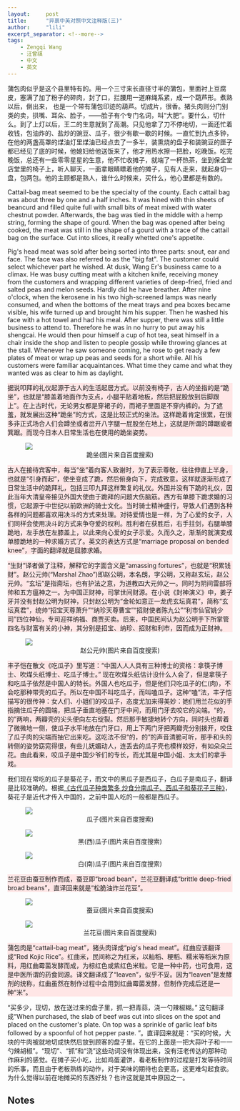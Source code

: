 ```yaml
---
layout:     post
title:      "异禀中英对照中文注释版(三)"
author:     "lili"
excerpt_separator: <!--more-->
tags:
    - Zengqi Wang
    - 汪曾祺
    - 中文
    - 英文
---
```


 <!--more-->
 

蒲包肉似乎是这个县里特有的。用一个三寸来长直径寸半的蒲包，里面衬上豆腐皮，塞满了加了粉子的碎肉，封了口，拦腰用一道麻绳系紧，成一个葫芦形。煮熟以后，倒出来， 也是一个带有蒲包印迹的葫芦。切成片，很香。猪头肉则分门别类的卖，拱嘴、耳朵、脸子，——脸子有个专门名词，叫“大肥”。要什么，切什么。到了上灯以后，王二的生意就到了高潮。只见他拿了刀不停地切，一面还忙着收钱，包油炸的、盐炒的豌豆、瓜子，很少有歇一歇的时候。一直忙到九点多钟，在他的两盏高罩的煤油灯里煤油已经点去了一多半，装熏烧的盘子和装豌豆的匣子都已经见了底的时候，他媳妇给他送饭来了，他才用热水擦一把脸，吃晚饭。吃完晚饭，总还有一些零零星星的生意，他不忙收摊子，就端了一杯热茶，坐到保全堂店堂里的椅子上，听人聊天，一面拿眼睛瞟着他的摊子，见有人走来，就起身切一盘，包两包。他的主顾都是熟人，谁什么时候来，买什么，他心里都是有数的。

Cattail-bag meat seemed to be the specialty of the county. Each cattail bag was about three by one and a half inches. It was hined with thin sheets of beancurd and filled quite full with small bits of meat mixed with water chestnut powder. Afterwards, the bag was tied in the middle with a hemp string, forming the shape of gourd. When the bag was opened after being cooked, the meat was still in the shape of a gourd with a trace of the cattail bag on the surface. Cut into slices, it really whetted one's appetite.

Pig's head meat was sold after being sorted into three parts: snout, ear and face. The face was also referred to as the "big fat". The customer could select whichever part he wished. At dusk, Wang Er's business came to a climax. He was busy cutting meat with a kitchen knife, receiving money from the customers and wrapping different varieties of deep-fried, fried and salted peas and melon seeds. Hardly did he have breather. After nine o'clock, when the kerosene in his two high-screened lamps was nearly consumed, and when the bottoms of the meat trays and pea boxes became visible, his wife turned up and brought him his supper. Then he washed his face with a hot towel and had his meal. After supper, there was still a little business to attend to. Therefore he was in no hurry to put away his shengcai. He would then pour himself a cup of hot tea, seat himself in a chair inside the shop and listen to people gossip while throwing glances at the stall. Whenever he saw someone coming, he rose to get ready a few plates of meat or wrap up peas and seeds for a short while. All his customers were familiar acquaintances. What time they came and what they wanted was as clear to him as daylight.

<p style='background-color:#ffe6e6;'>
据说叩拜的礼仪起源于古人的生活起居方式。以前没有椅子，古人的坐指的是“跪坐”，也就是“膝盖着地面作为支点，小腿平贴着地板，然后把屁股放到后脚跟上”。在上古时代，无论男女都是穿裙子的，而裙子里面是不穿内裤的。为了遮羞，就发展出这种“跪坐”的方式，这是比较正式的坐法。这样跪着肯定很累，在很多非正式场合人们会蹲坐或者岔开八字腿一屁股坐在地上，这就是所谓的蹲踞或者箕踞。而现今日本人日常生活也在使用的跪坐姿势。
 
<figure>
<img src='/img/wangen/13.jpg'>
<figcaption style='text-align: center;'>跪坐(图片来自百度搜索)</figcaption>
</figure>
 
</p>

<p style='background-color:#ffe6e6;'>
古人在接待宾客中，每当“坐”着向客人致谢时，为了表示尊敬，往往伸直上半身，也就是“引身而起”，使坐变成了跪，然后俯身向下，完成致意。这样就逐渐形成了日常生活中的跪拜礼，包括三叩九拜这样繁复的礼仪。外国并没有下跪的礼仪，因此当年大清皇帝接见外国大使由于跪拜的问题大伤脑筋。西方有单膝下跪求婚的习惯，它起源于中世纪以前欧洲的骑士文化。当时骑士精神盛行，导致人们遇到各种各样的问题都喜欢用决斗的方式来处理。对待爱情也是一样，为了心爱的女子，人们同样会使用决斗的方式来争夺爱的权利。胜利者在获胜后，右手拄剑，右腿单膝跪地，左手放在左膝盖上，以此来向心爱的女子示爱。久而久之，渐渐的就演变成单膝跪地的一种求婚方式了。英文的表达方式是“marriage proposal on bended knee”，字面的翻译就是屈膝求婚。
</p>

 
<p style='background-color:#ffe6e6;'>
“生财”译者做了注释，解释它的字面含义是“amassing fortures”，也就是“积累钱财”。赵公元帅(“Marshal Zhao”)即赵公明，本名朗，字公明，又称赵玄坛，赵公元帅。“玄坛”是指斋坛，也有护法之意，为道教四大元帅之一。同时为阴间雷部将帅和五方瘟神之一。为中国正财神，司掌世间财源。在小说《封神演义》中，姜子牙并没有封赵公明为财神，只封赵公明为“金轮如意正一龙虎玄坛真君”，简称“玄坛真君”，统帅“招宝天尊萧升”“纳珍天尊曹宝”“招财使者陈九公”“利市仙官姚少司”四位神仙，专司迎祥纳福、商贾买卖。后来，中国民间认为赵公明手下所掌管四名与财富有关的小神，其分别是招宝、纳珍、招财和利市，因而成为正财神。

<figure>
<img src='/img/wangen/14.jpg'>
<figcaption style='text-align: center;'>赵公元帅(图片来自百度搜索)</figcaption>
</figure>
</p>

<p style='background-color:#ffe6e6;'>
丰子恺在散文《吃瓜子》里写道：“中国人人人具有三种博士的资格：拿筷子博士、吹煤头纸博士、吃瓜子博士。” 现在吹煤头纸估计没什么人会了，但是拿筷子和吃瓜子依然是中国人的特长。外国人也吃瓜子，但是他们只吃瓜子的仁(肉)，不会吃那种带壳的瓜子。所以在中国不叫吃瓜子，而叫嗑瓜子。这种“嗑”法，丰子恺描写的很传神：女人们、小姐们的咬瓜子，态度尤加来得美妙：她们用兰花似的手指摘住瓜子的圆端，把瓜子垂直地塞在门牙中间，而用门牙去咬它的尖端。“的，的”两响，两瓣壳的尖头便向左右绽裂。然后那手敏捷地转个方向，同时头也帮着了微微地一侧，使瓜子水平地放在门牙口，用上下两门牙把两瓣壳分别拨开，咬住了瓜子肉的尖端而抽它出来吃。这吃法不但“的，的”的声音清脆可听，那手和头的转侧的姿势窈窕得很，有些儿妩媚动人，连丢去的瓜子壳也模样姣好，有如朵朵兰花。由此看来，咬瓜子是中国少爷们的专长，而尤其是中国小姐、太太们的拿手戏。 

我们现在常吃的瓜子是葵花子，而文中的黑瓜子是西瓜子，白瓜子是南瓜子，翻译是比较准确的。根据<a href='http://js.ifeng.com/humanity/detail_2015_09/30/4412192_0.shtml'>《古代瓜子种类繁多 炒食分南瓜子、西瓜子和葵花子三种》</a>，葵花子是近代才传入中国的，之前中国人吃的一般都是西瓜子。

<figure>
<img src='/img/wangen/15.jpg'>
<figcaption style='text-align: center;'>瓜子(图片来自百度搜索)</figcaption>
</figure>

<figure>
<img src='/img/wangen/16.jpg'>
<figcaption style='text-align: center;'>黑(西)瓜子(图片来自百度搜索)</figcaption>
</figure>

<figure>
<img src='/img/wangen/17.jpg'>
<figcaption style='text-align: center;'>白(南)瓜子(图片来自百度搜索)</figcaption>
</figure>
</p>

<p style='background-color:#ffe6e6;'>
兰花豆由蚕豆制作而成，蚕豆即“broad bean”，兰花豆翻译成“brittle deep-fried broad beans”，直译回来就是“松脆油炸兰花豆”。

<figure>
<img src='/img/wangen/18.jpg'>
<figcaption style='text-align: center;'>蚕豆(图片来自百度搜索)</figcaption>
</figure>

<figure>
<img src='/img/wangen/19.jpg'>
<figcaption style='text-align: center;'>兰花豆(图片来自百度搜索)</figcaption>
</figure>
</p>

<p style='background-color:#ffe6e6;'>
蒲包肉是“cattail-bag meat”，猪头肉译成“pig's head meat”。红曲应该翻译成“Red Kojic Rice”。红曲米，民间称之为红米，以籼稻、粳稻、糯米等稻米为原料，用红曲霉菌发酵而成，为棕红色或紫红色米粒。它是一种中药，也可食用，这是中医所谓的药食同源。译文翻译成了“leaven”，似乎不妥。因为“leaven”是发酵剂的统称，红曲虽然在制作过程中会用到红曲霉菌发酵，但制作完成后还是一种“米”。

“买多少，现切，放在送过来的盘子里，抓一把青蒜，浇一勺辣椒糊。” 这句翻译成“When purchased, the slab of beef was cut into slices on the spot and placed on the customer's plate. On top was a sprinkle of garlic leaf bits followed by a spoonful of hot pepper paste. ”。直译回来就是：“买的时候，大块的牛肉被就地切成快然后放到顾客的盘子里。在它的上面是一把大蒜叶子和一一勺辣胡椒”。“现切”、“抓”和“浇”这些动词没有体现出来，没有汪老传达的那种动作麻利的感觉。在摊子买小吃，比如鸡蛋灌饼，看老板制作的过程是打发等待时间的乐事，而且由于老板熟练的动作，对于美味的期待也会更高，这更难勾起食欲。为什么觉得以前在地摊买的东西好处？也许这就是其中原因之一。
</p>
 
## Notes
 


 

